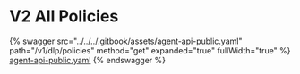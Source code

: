 # V2 All Policies

{% swagger src="../../../.gitbook/assets/agent-api-public.yaml" path="/v1/dlp/policies" method="get" expanded="true" fullWidth="true" %}
[agent-api-public.yaml](../../../.gitbook/assets/agent-api-public.yaml)
{% endswagger %}
